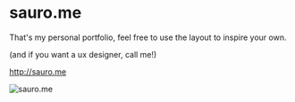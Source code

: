 # sauro.me

That's my personal portfolio, feel free to use the layout to inspire your own.

(and if you want a ux designer, call me!)

http://sauro.me

![sauro.me](http://sauro.me/img/screenshot.png)
